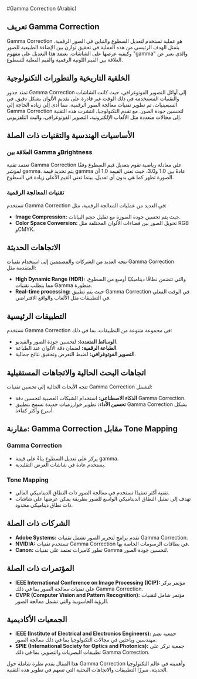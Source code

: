#Gamma Correction (Arabic)

## تعريف Gamma Correction
Gamma Correction هو عملية تستخدم لتعديل السطوع والتباين في الصور الرقمية. يتمثل الهدف الرئيسي من هذه العملية في تحقيق توازن بين الإضاءة الطبيعية للصور وكيفية عرضها على الشاشات. يعتمد هذا التعديل على مفهوم "gamma" والذي يعبر عن العلاقة بين القيم اللونية الرقمية والقيم الفعلية للسطوع.

## الخلفية التاريخية والتطورات التكنولوجية
تمتد جذور Gamma Correction إلى أوائل التصوير الفوتوغرافي، حيث كانت الشاشات والتقنيات المستخدمة في ذلك الوقت غير قادرة على تقديم الألوان بشكل دقيق. في السبعينيات، تم تطوير تقنيات معالجة الصور الرقمية، مما أدى إلى زيادة الحاجة إلى Gamma Correction لتحسين جودة الصور. مع تقدم التكنولوجيا، انتشرت هذه التقنية إلى مجالات متعددة مثل الألعاب الإلكترونية، التصوير الفوتوغرافي، والبث التلفزيوني.

## الأساسيات الهندسية والتقنيات ذات الصلة
### العلاقة بين Gamma وBrightness
تعتمد تقنية Gamma Correction على معادلة رياضية تقوم بتعديل قيم السطوع وفقًا لمؤشر gamma. يتم تحديد قيمة gamma عادةً بين 1.0 و3.0، حيث تعني القيمة 1.0 أن الصورة تظهر كما هي بدون أي تعديل، بينما تعني القيم الأعلى زيادة في السطوع.

### تقنيات المعالجة الرقمية
تستخدم Gamma Correction في العديد من عمليات المعالجة الرقمية، مثل:
- **Image Compression:** حيث يتم تحسين جودة الصورة مع تقليل حجم البيانات.
- **Color Space Conversion:** تحويل الصور بين فضاءات الألوان المختلفة مثل RGB وCMYK.

## الاتجاهات الحديثة
تتجه العديد من الشركات والمصممين إلى استخدام تقنيات Gamma Correction المتقدمة مثل:
- **High Dynamic Range (HDR):** والتي تتضمن نطاقًا ديناميكيًا أوسع من السطوع، مما يتطلب تقنيات Gamma متطورة.
- **Real-time processing:** حيث يتم تطبيق Gamma Correction في الوقت الفعلي في التطبيقات مثل الألعاب والواقع الافتراضي.

## التطبيقات الرئيسية
تستخدم Gamma Correction في مجموعة متنوعة من التطبيقات، بما في ذلك:
- **الوسائط المتعددة:** لتحسين جودة الصور والفيديو.
- **الطباعة الرقمية:** لضمان دقة الألوان عند الطباعة.
- **التصوير الفوتوغرافي:** لضبط التعرض وتحقيق نتائج جمالية.

## اتجاهات البحث الحالية والاتجاهات المستقبلية
تتجه الأبحاث الحالية إلى تحسين تقنيات Gamma Correction لتشمل:
- **الذكاء الاصطناعي:** استخدام الشبكات العصبية لتحسين دقة Gamma Correction.
- **تحسين الأداء:** تطوير خوارزميات جديدة تسمح بتطبيق Gamma Correction بشكل أسرع وأكثر كفاءة.

## مقارنة: Gamma Correction مقابل Tone Mapping
### Gamma Correction
- يركز على تعديل السطوع بناءً على قيمة gamma.
- يستخدم عادة في شاشات العرض التقليدية.

### Tone Mapping
- تقنية أكثر تعقيدًا تستخدم في معالجة الصور ذات النطاق الديناميكي العالي.
- تهدف إلى تمثيل النطاق الديناميكي الواسع للصور بطريقة يمكن عرضها على شاشات ذات نطاق ديناميكي محدود.

## الشركات ذات الصلة
- **Adobe Systems:** تقدم برامج لتحرير الصور تشمل تقنيات Gamma Correction.
- **NVIDIA:** تستخدم تقنيات Gamma Correction في بطاقات الرسومات الخاصة بها.
- **Canon:** تطور كاميرات تعتمد على تقنيات Gamma لتحسين جودة الصور.

## المؤتمرات ذات الصلة
- **IEEE International Conference on Image Processing (ICIP):** مؤتمر يركز على تقنيات معالجة الصور بما في ذلك Gamma Correction.
- **CVPR (Computer Vision and Pattern Recognition):** مؤتمر شامل لتقنيات الرؤية الحاسوبية والتي تشمل معالجة الصور.

## الجمعيات الأكاديمية
- **IEEE (Institute of Electrical and Electronics Engineers):** جمعية تضم مهندسين وباحثين في مجالات التكنولوجيا بما في ذلك معالجة الصور.
- **SPIE (International Society for Optics and Photonics):** جمعية تركز على تطبيقات البصريات والتصوير، بما في ذلك Gamma Correction.

هذا المقال يقدم نظرة شاملة حول Gamma Correction وأهميته في عالم التكنولوجيا الحديثة، مبرزًا التطبيقات والاتجاهات البحثية التي تسهم في تطوير هذه التقنية.